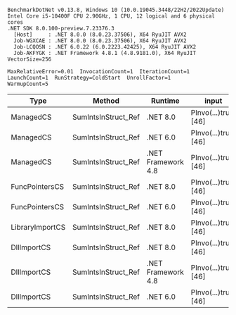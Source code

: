 ```

BenchmarkDotNet v0.13.8, Windows 10 (10.0.19045.3448/22H2/2022Update)
Intel Core i5-10400F CPU 2.90GHz, 1 CPU, 12 logical and 6 physical cores
.NET SDK 8.0.100-preview.7.23376.3
  [Host]     : .NET 8.0.0 (8.0.23.37506), X64 RyuJIT AVX2
  Job-WGXCAE : .NET 8.0.0 (8.0.23.37506), X64 RyuJIT AVX2
  Job-LCQOSN : .NET 6.0.22 (6.0.2223.42425), X64 RyuJIT AVX2
  Job-AKFYGK : .NET Framework 4.8.1 (4.8.9181.0), X64 RyuJIT VectorSize=256

MaxRelativeError=0.01  InvocationCount=1  IterationCount=1  
LaunchCount=1  RunStrategy=ColdStart  UnrollFactor=1  
WarmupCount=5  

```
| Type            | Method              | Runtime            | input                | Mean        | Error | Median      | Min         | Max         | Allocated |
|---------------- |-------------------- |------------------- |--------------------- |------------:|------:|------------:|------------:|------------:|----------:|
| ManagedCS       | SumIntsInStruct_Ref | .NET 8.0           | PInvo(...)truct [46] |    375.9 μs |    NA |    375.9 μs |    375.9 μs |    375.9 μs |     400 B |
| ManagedCS       | SumIntsInStruct_Ref | .NET 6.0           | PInvo(...)truct [46] |    381.9 μs |    NA |    381.9 μs |    381.9 μs |    381.9 μs |     640 B |
| ManagedCS       | SumIntsInStruct_Ref | .NET Framework 4.8 | PInvo(...)truct [46] |    497.4 μs |    NA |    497.4 μs |    497.4 μs |    497.4 μs |         - |
| FuncPointersCS  | SumIntsInStruct_Ref | .NET 8.0           | PInvo(...)truct [46] | 31,245.2 μs |    NA | 31,245.2 μs | 31,245.2 μs | 31,245.2 μs |     400 B |
| FuncPointersCS  | SumIntsInStruct_Ref | .NET 6.0           | PInvo(...)truct [46] | 31,313.3 μs |    NA | 31,313.3 μs | 31,313.3 μs | 31,313.3 μs |     640 B |
| LibraryImportCS | SumIntsInStruct_Ref | .NET 8.0           | PInvo(...)truct [46] | 31,794.2 μs |    NA | 31,794.2 μs | 31,794.2 μs | 31,794.2 μs |     400 B |
| DllImportCS     | SumIntsInStruct_Ref | .NET 8.0           | PInvo(...)truct [46] | 41,322.2 μs |    NA | 41,322.2 μs | 41,322.2 μs | 41,322.2 μs |     400 B |
| DllImportCS     | SumIntsInStruct_Ref | .NET Framework 4.8 | PInvo(...)truct [46] | 41,647.7 μs |    NA | 41,647.7 μs | 41,647.7 μs | 41,647.7 μs |         - |
| DllImportCS     | SumIntsInStruct_Ref | .NET 6.0           | PInvo(...)truct [46] | 43,022.7 μs |    NA | 43,022.7 μs | 43,022.7 μs | 43,022.7 μs |     640 B |
